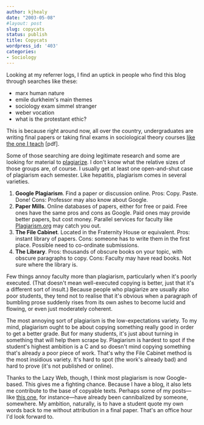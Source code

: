 ```yaml
---
author: kjhealy
date: "2003-05-08"
#layout: post
slug: copycats
status: publish
title: Copycats
wordpress_id: '403'
categories:
- Sociology
---
```


Looking at my referrer logs, I find an uptick in people who find this blog through searches like these:

-   marx human nature
-   emile durkheim's main themes
-   sociology exam simmel stranger
-   weber vocation
-   what is the protestant ethic?

This is because right around now, all over the country, undergraduates are writing final papers or taking final exams in sociological theory courses [like the one I teach](http://www.kieranhealy.org/files/teaching/spring03/soc300-syllabus-s03.pdf) [pdf].

Some of those searching are doing legitimate research and some are looking for material to [plagiarize](http://www.com-www.com/musiclyrics/lehrertom-lobachevsky.html). I don't know what the relative sizes of those groups are, of course. I usually get at least one open-and-shut case of plagiarism each semester. Like hepatitis, plagiarism comes in several varieties.

1.  **Google Plagiarism**. Find a paper or discussion online. Pros: Copy. Paste. Done! Cons: Professor may also know about Google.
2.  **Paper Mills**. Online databases of papers, either for free or paid. Free ones have the same pros and cons as Google. Paid ones may provide better papers, but cost money. Parallel services for faculty like [Plagiarism.org](http://www.plagiarism.org/free_trial.html#) may catch you out.
3.  **The File Cabinet**. Located in the Fraternity House or equivalent. Pros: instant library of papers. Cons: someone has to write them in the first place. Possible need to co-ordinate submissions.
4.  **The Library**. Pros: thousands of obscure books on your topic, with obscure paragraphs to copy. Cons: Faculty may have read books. Not sure where the library is.

Few things annoy faculty more than plagiarism, particularly when it's poorly executed. (That doesn't mean well-executed copying is better, just that it's a different sort of insult.) Because people who plagiarize are usually also poor students, they tend not to realise that it's obvious when a paragraph of bumbling prose suddenly rises from its own ashes to become lucid and flowing, or even just moderately coherent.

The most annoying sort of plagiarism is the low-expectations variety. To my mind, plagiarism ought to be about copying something really good in order to get a better grade. But for many students, it's just about turning in something that will help them scrape by. Plagiarism is hardest to spot if the student's highest ambition is a C and so doesn't mind copying something that's already a poor piece of work. That's why the File Cabinet method is the most insidious variety. It's hard to spot (the work's already bad) and hard to prove (it's not published or online).

Thanks to the Lazy Web, though, I think most plagiarism is now Google-based. This gives me a fighting chance. Because I have a blog, it also lets me contribute to the base of copyable texts. Perhaps some of my posts—like [this one](http://www.kieranhealy.org/blog/archives/000353.html), for instance—have already been cannibalized by someone, somewhere. My ambition, naturally, is to have a student quote my own words back to me without attribution in a final paper. That's an office hour I'd look forward to.
